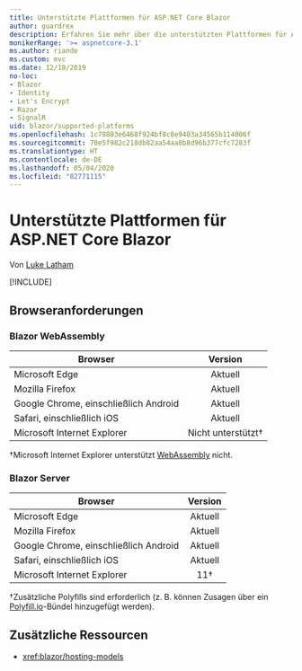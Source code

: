 ```yaml
---
title: Unterstützte Plattformen für ASP.NET Core Blazor
author: guardrex
description: Erfahren Sie mehr über die unterstützten Plattformen für ASP.NET Core Blazor.
monikerRange: '>= aspnetcore-3.1'
ms.author: riande
ms.custom: mvc
ms.date: 12/18/2019
no-loc:
- Blazor
- Identity
- Let's Encrypt
- Razor
- SignalR
uid: blazor/supported-platforms
ms.openlocfilehash: 1c78803e6468f924bf8c8e9403a34565b114006f
ms.sourcegitcommit: 70e5f982c218db82aa54aa8b8d96b377cfc7283f
ms.translationtype: HT
ms.contentlocale: de-DE
ms.lasthandoff: 05/04/2020
ms.locfileid: "82771115"
---
```

# <a name="aspnet-core-blazor-supported-platforms"></a>Unterstützte Plattformen für ASP.NET Core Blazor

Von [Luke Latham](https://github.com/guardrex)

[!INCLUDE[](~/includes/blazorwasm-preview-notice.md)]

## <a name="browser-requirements"></a>Browseranforderungen

### <a name="blazor-webassembly"></a>Blazor WebAssembly

| Browser                          | Version               |
| -------------------------------- | :-------------------: |
| Microsoft Edge                   | Aktuell               |
| Mozilla Firefox                  | Aktuell               |
| Google Chrome, einschließlich Android | Aktuell               |
| Safari, einschließlich iOS            | Aktuell               |
| Microsoft Internet Explorer      | Nicht unterstützt&dagger; |

&dagger;Microsoft Internet Explorer unterstützt [WebAssembly](https://webassembly.org) nicht.

### <a name="blazor-server"></a>Blazor Server

| Browser                          | Version    |
| -------------------------------- | :--------: |
| Microsoft Edge                   | Aktuell    |
| Mozilla Firefox                  | Aktuell    |
| Google Chrome, einschließlich Android | Aktuell    |
| Safari, einschließlich iOS            | Aktuell    |
| Microsoft Internet Explorer      | 11&dagger; |

&dagger;Zusätzliche Polyfills sind erforderlich (z. B. können Zusagen über ein [Polyfill.io](https://polyfill.io/v3/)-Bündel hinzugefügt werden).

## <a name="additional-resources"></a>Zusätzliche Ressourcen

* <xref:blazor/hosting-models>
